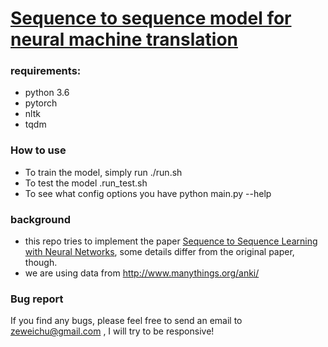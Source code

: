 # [Sequence to sequence model for neural machine translation](https://github.com/ZeweiChu/nmt-seq2seq)

### requirements: 
- python 3.6
- pytorch 
- nltk
- tqdm

### How to use
- To train the model, simply run
	./run.sh
- To test the model
	.run_test.sh
- To see what config options you have
	python main.py --help


### background 
- this repo tries to implement the paper [Sequence to Sequence Learning with Neural Networks](https://arxiv.org/abs/1409.3215), some details differ from the original paper, though. 
- we are using data from http://www.manythings.org/anki/


### Bug report
If you find any bugs, please feel free to send an email to zeweichu@gmail.com , I will try to be responsive!